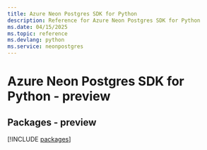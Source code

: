 ```yaml
---
title: Azure Neon Postgres SDK for Python
description: Reference for Azure Neon Postgres SDK for Python
ms.date: 04/15/2025
ms.topic: reference
ms.devlang: python
ms.service: neonpostgres
---
```

# Azure Neon Postgres SDK for Python - preview
## Packages - preview
[!INCLUDE [packages](neon-postgres-index.md)]
